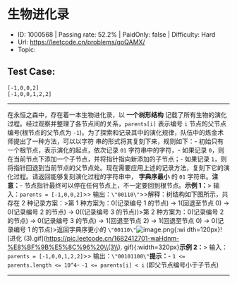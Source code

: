 # 生物进化录                                                          

* ID: 1000568 | Passing rate: 52.2% | PaidOnly: false  | Difficulty: Hard 
* Url: https://leetcode.cn/problems/qoQAMX/ 
* Topic:  

## Test Case:

```
[-1,0,0,2]
[-1,0,0,1,2,2]
```

---

在永恒之森中，存在着一本生物进化录，以 **一个树形结构**
记载了所有生物的演化过程。经过观察并整理了各节点间的关系，`parents[i]` 表示编号
`i` 节点的父节点编号(根节点的父节点为
`-1`)。为了探索和记录其中的演化规律，队伍中的炼金术师提出了一种方法，可以以字符
串的形式将其复刻下来，规则如下：- 初始只有一个根节点，表示演化的起点，依次记录
`01` 字符串中的字符，- 如果记录
`0`，则在当前节点下添加一个子节点，并将指针指向新添加的子节点；- 如果记录
`1`，则将指针回退到当前节点的父节点处。现在需要应用上述的记录方法，复刻下它的演
化过程。请返回能够复刻演化过程的字符串中， **字典序最小** 的 `01`
字符串。**注意：**- 节点指针最终可以停在任何节点上，不一定要回到根节点。**示例
1：**> 输入：`parents = [-1,0,0,2]`>>
输出：`\"00110\"`>>解释：树结构如下图所示，共存在 2 种记录方案：>第 1
种方案为：0(记录编号 1 的节点) -> 1(回退至节点 0) -> 0(记录编号 2 的节点) ->
0((记录编号 3 的节点))>第 2 种方案为：0(记录编号 2 的节点) -> 0(记录编号 3
的节点) -> 1(回退至节点 2) -> 1(回退至节点 0) -> 0(记录编号 1
的节点)>返回字典序更小的
`\"00110\"`![image.png](https://pic.leetcode.cn/1682319485-cRVudI-image.png){:wi
dth=120px}![进化
(3).gif](https://pic.leetcode.cn/1682412701-waHdnm-%E8%BF%9B%E5%8C%96%20\\(3\\).
gif){:width=320px}**示例 2：**> 输入：`parents = [-1,0,0,1,2,2]`>>
输出：`\"00101100\"`**提示：**- `1 <= parents.length <= 10^4`- `-1 <= parents[i]
< i` (即父节点编号小于子节点)

---